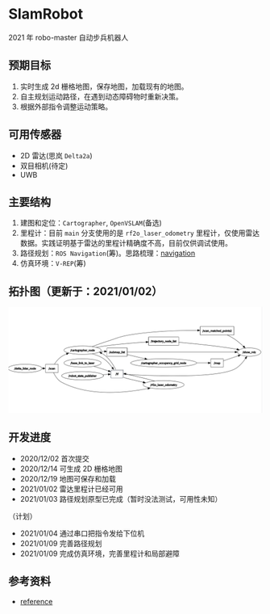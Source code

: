 # SlamRobot
2021 年 robo-master 自动步兵机器人

## 预期目标
1. 实时生成 2d 栅格地图，保存地图，加载现有的地图。
2. 自主规划运动路径，在遇到动态障碍物时重新决策。
3. 根据外部指令调整运动策略。

## 可用传感器
- 2D 雷达(思岚 `Delta2a`)
- 双目相机(待定)
- UWB

## 主要结构
1. 建图和定位：`Cartographer`, `OpenVSLAM`(备选)
2. 里程计：目前 `main` 分支使用的是 `rf2o_laser_odometry` 里程计，仅使用雷达数据。实践证明基于雷达的里程计精确度不高，目前仅供调试使用。
3. 路径规划：`ROS Navigation`(筹)。思路梳理：[navigation](./docs/navigation.md)
4. 仿真环境：`V-REP`(筹)

## 拓扑图（更新于：2021/01/02）
![拓扑图](images/2021-01-02T17:27:49.png)

## 开发进度
- 2020/12/02 首次提交
- 2020/12/14 可生成 2D 栅格地图
- 2020/12/19 地图可保存和加载
- 2021/01/02 雷达里程计已经可用
- 2021/01/03 路径规划原型已完成（暂时没法测试，可用性未知）

（计划）

- 2021/01/04 通过串口把指令发给下位机
- 2021/01/09 完善路径规划
- 2021/01/09 完成仿真环境，完善里程计和局部避障

## 参考资料
- [reference](./docs/reference.md)


